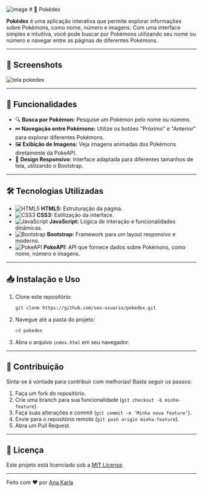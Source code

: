 ![image](https://github.com/user-attachments/assets/f1f9e577-9069-41fe-a2f7-fd86e6ac8e20)  # 📖 Pokédex


**Pokédex** é uma aplicação interativa que permite explorar informações sobre Pokémons, como nome, número e imagens. Com uma interface simples e intuitiva, você pode buscar por Pokémons utilizando seu nome ou número e navegar entre as páginas de diferentes Pokémons.

---

## 📸 Screenshots
![tela pokedex](https://github.com/user-attachments/assets/7943733f-260a-4e83-a1b7-1c65449ba736)


---

## 🚀 Funcionalidades

- 🔍 **Busca por Pokémon:** Pesquise um Pokémon pelo nome ou número.
- ⏭️ **Navegação entre Pokémons:** Utilize os botões "Próximo" e "Anterior" para explorar diferentes Pokémons.
- 🖼️ **Exibição de Imagens:** Veja imagens animadas dos Pokémons diretamente da PokeAPI.
- 📱 **Design Responsivo:** Interface adaptada para diferentes tamanhos de tela, utilizando o Bootstrap.

---

## 🛠️ Tecnologias Utilizadas

- ![HTML5](https://img.shields.io/badge/HTML5-E34F26?style=flat-square&logo=html5&logoColor=white) **HTML5:** Estruturação da página.
- ![CSS3](https://img.shields.io/badge/CSS3-1572B6?style=flat-square&logo=css3&logoColor=white) **CSS3:** Estilização da interface.
- ![JavaScript](https://img.shields.io/badge/JavaScript-F7DF1E?style=flat-square&logo=javascript&logoColor=black) **JavaScript:** Lógica de interação e funcionalidades dinâmicas.
- ![Bootstrap](https://img.shields.io/badge/Bootstrap-7952B3?style=flat-square&logo=bootstrap&logoColor=white) **Bootstrap:** Framework para um layout responsivo e moderno.
- ![PokeAPI](https://img.shields.io/badge/PokeAPI-FFCB05?style=flat-square&logo=pokemon&logoColor=white) **PokeAPI:** API que fornece dados sobre Pokémons, como nome, número e imagens.

---

## 📥 Instalação e Uso

1. Clone este repositório:
   ```bash
   git clone https://github.com/seu-usuario/pokedex.git
   ```
2. Navegue até a pasta do projeto:
   ```bash
   cd pokedex
   ```
3. Abra o arquivo `index.html` em seu navegador.

---

## 🤝 Contribuição

Sinta-se à vontade para contribuir com melhorias! Basta seguir os passos:

1. Faça um fork do repositório.
2. Crie uma branch para sua funcionalidade (`git checkout -b minha-feature`).
3. Faça suas alterações e commit (`git commit -m 'Minha nova feature'`).
4. Envie para o repositório remoto (`git push origin minha-feature`).
5. Abra um Pull Request.

---

## 📜 Licença

Este projeto está licenciado sob a [MIT License](LICENSE).

---

Feito com ❤️ por [Ana Karla](https://github.com/Devaks99)

